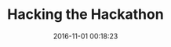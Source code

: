 ---
layout: post
title: Hacking the Hackathon
date: 2016-11-01 00:18:23
categories: hackathon
short_description: Hackathons promote a different kind of hacking - focusing on making something new or devising an innovative use for something that already exists. 
external_url: //cty.jhu.edu/imagine/docs/hackathon.pdf
---
